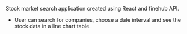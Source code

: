 Stock market search application created using React and finehub API.

- User can search for companies, choose a date interval and see the stock data in a line chart table.
